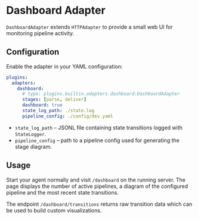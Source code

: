 # Dashboard Adapter

`DashboardAdapter` extends `HTTPAdapter` to provide a small web UI for monitoring pipeline activity.

## Configuration

Enable the adapter in your YAML configuration:

```yaml
plugins:
  adapters:
    dashboard:
      # type: plugins.builtin.adapters.dashboard:DashboardAdapter
      stages: [parse, deliver]
      dashboard: true
      state_log_path: ./state.log
      pipeline_config: ./config/dev.yaml
```

- `state_log_path` – JSONL file containing state transitions logged with `StateLogger`.
- `pipeline_config` – path to a pipeline config used for generating the stage diagram.

## Usage

Start your agent normally and visit `/dashboard` on the running server. The page displays the number of active pipelines, a diagram of the configured pipeline and the most recent state transitions.

The endpoint `/dashboard/transitions` returns raw transition data which can be used to build custom visualizations.
